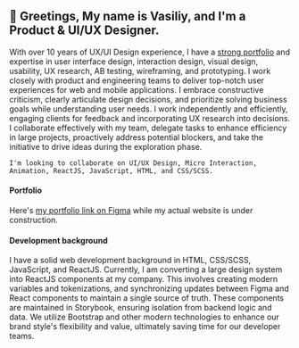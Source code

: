 ## 👋 Greetings, My name is **Vasiliy**, and I'm a Product & UI/UX Designer.

With over 10 years of UX/UI Design experience, I have a [strong portfolio](https://www.figma.com/design/ZcexdYabwNjPf6o6hl6g3tSm/portfolio?t=sxuolFiwFFL5gPVA-0) and expertise in user interface design, interaction design, visual design, usability, UX research, AB testing, wireframing, and prototyping. I work closely with product and engineering teams to deliver top-notch user experiences for web and mobile applications. I embrace constructive criticism, clearly articulate design decisions, and prioritize solving business goals while understanding user needs. I work independently and efficiently, engaging clients for feedback and incorporating UX research into decisions. I collaborate effectively with my team, delegate tasks to enhance efficiency in large projects, proactively address potential blockers, and take the initiative to drive ideas during the exploration phase.

```I'm looking to collaborate on UI/UX Design, Micro Interaction, Animation, ReactJS, JavaScript, HTML, and CSS/SCSS.```

#### Portfolio
Here's [my portfolio link on Figma](https://www.figma.com/design/ZcexdYabwNjPf6o6hl6g3tSm/portfolio?t=sxuolFiwFFL5gPVA-0) while my actual website is under construction.

#### Development background
I have a solid web development background in HTML, CSS/SCSS, JavaScript, and ReactJS. Currently, I am converting a large design system into ReactJS components at my company. This involves creating modern variables and tokenizations, and synchronizing updates between Figma and React components to maintain a single source of truth. These components are maintained in Storybook, ensuring isolation from backend logic and data. We utilize Bootstrap and other modern technologies to enhance our brand style's flexibility and value, ultimately saving time for our developer teams.
